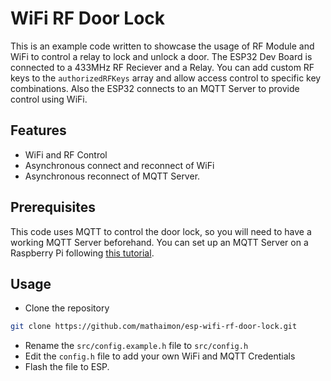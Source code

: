 # WiFi RF Door Lock
This is an example code written to showcase the usage of RF Module
and WiFi to control a relay to lock and unlock a door.
The ESP32 Dev Board is connected to a 433MHz RF Reciever and a
Relay. You can add custom RF keys to the ``authorizedRFKeys``
array and allow access control to specific key combinations.
Also the ESP32 connects to an MQTT Server to provide control
using WiFi.

## Features
- WiFi and RF Control
- Asynchronous connect and reconnect of WiFi
- Asynchronous reconnect of MQTT Server.

## Prerequisites
This code uses MQTT to control the door lock, so you will need
to have a working MQTT Server beforehand. You can set up an
MQTT Server on a Raspberry Pi following [this tutorial](https://www.youtube.com/watch?v=_DO2wHI6JWQ ).

## Usage
- Clone the repository
```bash
git clone https://github.com/mathaimon/esp-wifi-rf-door-lock.git
```
- Rename the ``src/config.example.h`` file to ``src/config.h``
- Edit the ``config.h`` file to add your own WiFi and MQTT Credentials
- Flash the file to ESP.
